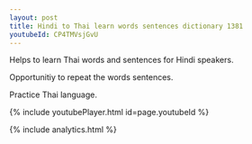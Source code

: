 ```yaml
---
layout: post
title: Hindi to Thai learn words sentences dictionary 1381 
youtubeId: CP4TMVsjGvU
---
```

 
 
Helps to learn Thai words and sentences for Hindi speakers.

Opportunitiy to repeat the words sentences. 

Practice Thai language. 
 
{% include youtubePlayer.html id=page.youtubeId %}
 
 
{% include analytics.html %}